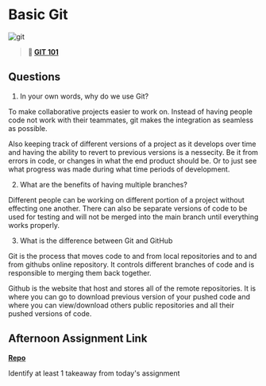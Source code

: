 # Basic Git

![git](https://git-scm.com/images/branching-illustration@2x.png)

> **📖 [GIT 101](https://codeworksacademy.com/fs-student-guide/resources/wk1/01-GIT)**

## Questions

1. In your own words, why do we use Git?

To make collaborative projects easier to work on. Instead of having people code not work with their teammates, git makes the integration as seamless as possible.

Also keeping track of different versions of a project as it develops over time and having the ability to revert to previous versions is a nessecity. Be it from errors in code, or changes in what the end product should be. Or to just see what progress was made during what time periods of development. 

2. What are the benefits of having multiple branches?

Different people can be working on different portion of a project without effecting one another. There can also be separate versions of code to be used for testing and will not be merged into the main branch until everything works properly. 

3. What is the difference between Git and GitHub

Git is the process that moves code to and from local repositories and to and from githubs online repository. It controls different branches of code and is responsible to merging them back together.

Github is the website that host and stores all of the  remote repositories. It is where you can go to download previous version of your pushed code and where you can view/download others public repositories and all their pushed versions of code. 

## Afternoon Assignment Link

**[Repo](https://github.com/Luke-Yost/fs-journal)**

Identify at least 1 takeaway from today's assignment
